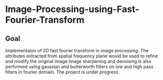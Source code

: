 # Image-Processing-using-Fast-Fourier-Transform
## Goal
Implementaion of 2D fast fourier transform in image processing. The attributes extracted from spatial frequency plane would be used to refine and modify the original image.Image sharpening and denoising is also performed using gaussian and butterworth filters on low and high pass filters in fourier domain. The project is under progress.
